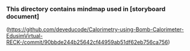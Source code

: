 ### This directory contains mindmap used in [storyboard document]
(https://github.com/deveducode/Calorimetry-using-Bomb-Calorimeter-EdusimVirtual-RECK-/commit/90bbde244b25642cf44959ab51df62eb756ca756)
